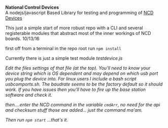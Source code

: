 **National Control Devices**  
A nodejs/javascript Based Library for testing and programming of [NCD Devices](http://controleverything.com)

This just a simple start of more robust repo with a CLI and several registerable modules that abstract most of the inner workings of NCD boards.  10/13/16

first off from a terminal in the repo root run ```npm install```

Currently there is just a simple test module  <em>testdevice.js<em>

Edit the files settings of that file (at the top).  You'll need to know your device string which is OS dependent and may depend on which usb port you plug the device into. For linux users I include a bash script <em> usbcomports.sh<em>.  The baudrate seems to be the factory default so it should work. If you have issues then you'll have to fire up the base station software and check it.

then....enter the NCD command in the variable ```cmdArr```, no need for the api and checksum stuff those are added... just the command ma'am.

Then run ```npm start```  ...that's it.

